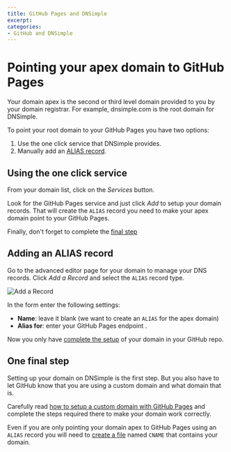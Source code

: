 ```yaml
---
title: GitHub Pages and DNSimple
excerpt:
categories:
- GitHub and DNSimple
---
```



# Pointing your apex domain to GitHub Pages

Your domain apex is the second or third level domain provided
to you by your domain registrar. For example, dnsimple.com is the
root domain for DNSimple.

To point your root domain to your GitHub Pages you have two options:

  1. Use the one click service that DNSimple provides.
  2. Manually add an [ALIAS record](/articles/alias-record).


## Using the one click service

From your domain list, click on the *Services* button.

Look for the GitHub Pages service and just click *Add* to setup your
domain records. That will create the `ALIAS` record you need to
make your apex domain point to your GitHub Pages.

Finally, don't forget to complete the [final step](#one-final-step)


## Adding an ALIAS record

Go to the advanced editor page for your domain to manage your DNS
records. Click *Add a Record* and select the `ALIAS` record type.

![Add a Record](http://f.cl.ly/items/3s2k3N2h1N0q182P1D1g/dnsimple-alias-record.png)

In the form enter the following settings:

- **Name**: leave it blank (we want to create an `ALIAS` for the apex domain)
- **Alias for**: enter your GitHub Pages endpoint .

Now you only have [complete the setup](https://help.github.com/articles/setting-up-a-custom-domain-with-pages#setting-the-domain-in-your-repo)
of your domain in your GitHub repo.


## One final step

Setting up your domain on DNSimple is the first step. But you also have to
let GitHub know that you are using a custom domain and what domain that is.

Carefully read [how to setup a custom domain with GitHub Pages](https://help.github.com/articles/setting-up-a-custom-domain-with-pages)
and complete the steps required there to make your domain work correctly.

Even if you are only pointing your domain apex to GitHub Pages using an
`ALIAS` record you will need to
[create a file](https://help.github.com/articles/setting-up-a-custom-domain-with-pages#setting-the-domain-in-your-repo)
named `CNAME` that contains your domain.
